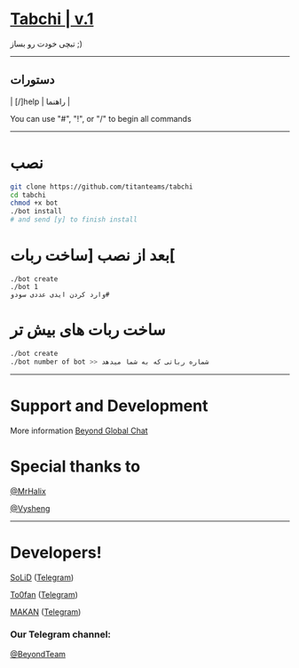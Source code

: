 # [Tabchi | v.1](https://telegram.me/Titanteams)

تبچی خودت رو بساز ;)


* * *

## دستورات


| [/]help | راهنما  |

You can use "#", "!", or "/" to begin all commands

* * *

# نصب

```sh
git clone https://github.com/titanteams/tabchi
cd tabchi
chmod +x bot
./bot install
# and send [y] to finish install
```

# بعد از نصب [ساخت ربات[
```
./bot create
./bot 1
وارد کردن ایدی عددی سودو#
```
# ساخت ربات های بیش تر

```sh
./bot create
./bot number of bot >> شماره رباتی که به شما میدهد
```

* * *

# Support and Development

More information [Beyond Global Chat](https://telegram.me/joinchat/AAAAAEIDQ8HTjezV4syUSA)

# Special thanks to
[@MrHalix](https://github.com/MrHalix)

[@Vysheng](https://github.com/vysheng)

* * *

# Developers!

[SoLiD](https://github.com/solid021) ([Telegram](https://telegram.me/SoLiD))

[To0fan](https://github.com/To0fan) ([Telegram](https://telegram.me/ToOfan))

[MAKAN](https://github.com/makanj) ([Telegram](https://telegram.me/MAKAN))


### Our Telegram channel:

[@BeyondTeam](https://telegram.me/BeyondTeam)
